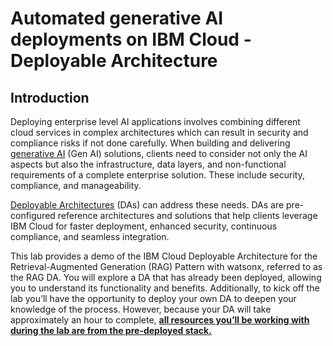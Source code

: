 # Automated generative AI deployments on IBM Cloud - Deployable Architecture

## Introduction

Deploying enterprise level AI applications involves combining different cloud services in complex architectures which can result in security and compliance risks if not done carefully.
When building and delivering [generative AI](https://www.ibm.com/topics/generative-ai?utm_source=ibm_developer&utm_content=in_content_link&utm_id=tutorials_awb-maximize-gen-ai-on-ibm-cloud-deployable-architectures&cm_sp=ibmdev-_-developer-tutorials-_-ibmcom) (Gen AI) solutions, clients need to consider not only the AI aspects but also the infrastructure, data layers, and non-functional requirements of a complete enterprise solution. These include security, compliance, and manageability.

[Deployable Architectures](https://www.ibm.com/blog/deployable-architecture-on-ibm-cloud-simplifying-system-deployment/?utm_source=ibm_developer&utm_content=in_content_link&utm_id=tutorials_awb-maximize-gen-ai-on-ibm-cloud-deployable-architectures&cm_sp=ibmdev-_-developer-tutorials-_-ibmcom) (DAs) can address these needs. DAs are pre-configured reference architectures and solutions that help clients leverage IBM Cloud for faster deployment, enhanced security, continuous compliance, and seamless integration. 

This lab provides a demo of the IBM Cloud Deployable Architecture for the Retrieval-Augmented Generation (RAG) Pattern with watsonx, referred to as the RAG DA. You will explore a DA that has already been deployed, allowing you to understand its functionality and benefits. Additionally, to kick off the lab you’ll have the opportunity to deploy your own DA to deepen your knowledge of the process. However, because your DA will take approximately an hour to complete, **<ins>all resources you’ll be working with during the lab are from the pre-deployed stack.</ins>**



